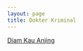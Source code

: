 ```yaml
---
layout: page
title: Dokter Kriminal
---
```


<div class="htl">
  <a href="/diamkauanjing-dokterkriminal">
Diam Kau Anjing
  </a>
</div>
